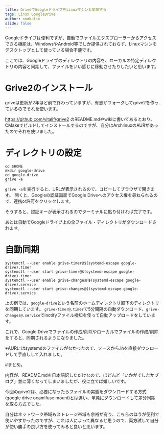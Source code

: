 ```yaml
---
title: GriveでGoogleドライブをLinuxマシンと同期する
tags: Linux GoogleDrive
author: onokatio
slide: false
---
```

Googleドライブは便利ですが、自動でファイルエクスプローラーからアクセスできる機能は、WindowsやAndroid等でしか提供されておらず、Linuxマシンをデスクトップとして使っている場合不便です。

ここでは、Googleドライブのディレクトリの内容を、ローカルの特定ディレクトリの内容と同期して、ファイルをいい感じに移動させたりしたいと思います。

# Grive2のインストール

griveは更新が2年ほど前で終わっていますが、有志がフォークしてgrive2を作っているのでそれを使います。

https://github.com/vitalif/grive2 のREADME.mdやwikiに書いてあるとおり、CMakeでビルドしてインストールするのですが、自分はArchlinuxのAURがあったのでそれを使いました。

# ディレクトリの設定

```
cd $HOME
mkdir google-drive
cd google-drive
grive -a
```


`grive -a`を実行すると、URLが表示されるので、コピーしてブラウザで開きます。
開くと、Googleの認証画面でGoogle Driveへのアクセス権を尋ねられるので、連携or許可をクリックします。

そうすると、認証キーが表示されるのでターミナルに貼り付ければ完了です。

あとは自動でGoogleドライブ上の全ファイル・ディレクトリがダウンロードされます。

# 自動同期

```
systemctl --user enable grive-timer@$(systemd-escape google-drive).timer
systemctl --user start grive-timer@$(systemd-escape google-drive).timer
systemctl --user enable grive-changes@$(systemd-escape google-drive).service
systemctl --user start grive-changes@$(systemd-escape google-drive).service
```

上の例では、`google-drive`という名前のホームディレクトリ直下のディレクトリを同期しています。
`grive-timer@.timer`で5分間隔の自動ダウンロード、`grive-changes@.service`でinotifyファイル検知を使って自動アップロードをしています。

これで、Google Driveでファイルの作成/削除やローカルでファイルの作成/削除をすると、同期されるようになりました。

※AURにはsystemdのファイルがなかったので、ソースから.inを直接ダウンロードして手直しして入れました。

#まとめ。

内容が、README.mdを日本語訳しただけなので、ほどんど「いかがでしたかブログ」並に薄くなってしまいましたが、役に立てば嬉しいです。

今回のgrive2は、必要になったらファイルの実態をダウンロードする方式(google drive ocamlfuse mount)とは違い、単純にダウンロードして差分同期を取る方式でした。

自分はネットワーク帯域もストレージ帯域も余裕が有り、こちらのほうが便利で使いやすかったのですが、これは人によって異なると思うので、両方試して自分が使い勝手の良い方を使ってみると良いと思います。

